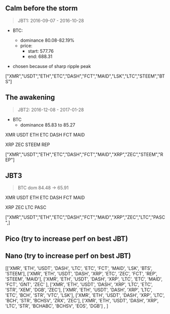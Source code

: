 ## Calm before the storm
> JBT1: 2016-09-07 - 2016-10-28

* BTC:
    * dominance 80.08-82.19%
    * price: 
        * start: 577.76
        * end: 688.31




* chosen because of sharp ripple peak

["XMR","USDT","ETH","ETC","DASH","FCT","MAID","LSK","LTC","STEEM","BTS"]

## The awakening
> JBT2: 2016-12-08 - 2017-01-28

* BTC 
    * dominance 85.83 to 85.27


XMR
USDT
ETH
ETC
DASH
FCT
MAID

XRP
ZEC
STEEM
REP

["XMR","USDT","ETH","ETC","DASH","FCT","MAID","XRP","ZEC","STEEM","REP"]


## JBT3
> BTC dom 84.48 -> 65.91

XMR
USDT
ETH
ETC
DASH
FCT
MAID

XRP
ZEC
LTC
PASC


["XMR","USDT","ETH","ETC","DASH","FCT","MAID","XRP","ZEC","LTC","PASC",]

## Pico (try to increase perf on best JBT)
## Nano (try to increase perf on best JBT)



[['XMR', 'ETH', 'USDT', 'DASH', 'LTC', 'ETC',  'FCT',  'MAID', 'LSK',  'BTS', 'STEEM'],
['XMR', 'ETH', 'USDT', 'DASH', 'XRP', 'ETC', 'ZEC', 'FCT',  'REP',  'STEEM', 'MAID'],
['XMR', 'ETH', 'USDT', 'DASH', 'XRP', 'LTC', 'ETC',  'MAID', 'FCT', 'GNT', 'ZEC' ],
['XMR', 'ETH', 'USDT', 'DASH', 'XRP', 'LTC', 'ETC',  'STR', 'XEM',  'DGB',  'ZEC'],
['XMR', 'ETH', 'USDT', 'DASH', 'XRP', 'LTC', 'ETC', 'BCH', 'STR',    'VTC', 'LSK'],
['XMR', 'ETH', 'USDT', 'DASH', 'XRP', 'LTC', 'BCH',  'STR',   'BCHSV', 'ZRX', 'ZEC'],
['XMR', 'ETH', 'USDT', 'DASH', 'XRP', 'LTC',   'STR', 'BCHABC', 'BCHSV',  'EOS', 'DGB'] ,
]